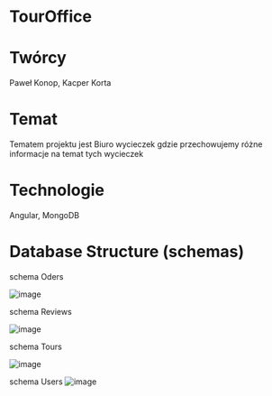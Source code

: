 # TourOffice

# Twórcy
Paweł Konop, Kacper Korta
# Temat
Tematem projektu jest Biuro wycieczek gdzie przechowujemy różne informacje na temat tych wycieczek

# Technologie

Angular, MongoDB


# Database Structure (schemas)

schema Oders

![image](https://github.com/kkorta/TourOffice/assets/101141624/c104a79a-70f5-4e0b-834f-0a5d86ec26d6)

schema Reviews

![image](https://github.com/kkorta/TourOffice/assets/101141624/15cb4070-2707-4d3e-9cc3-41fb3964d0e9)

schema Tours

![image](https://github.com/kkorta/TourOffice/assets/101141624/3bf19dcc-41d2-4655-a5ad-c32c8d702857)

schema Users
![image](https://github.com/kkorta/TourOffice/assets/101141624/a470f5d8-2535-48e8-8459-49af2c54152c)



